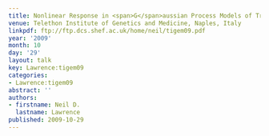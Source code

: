 ```yaml
---
title: Nonlinear Response in <span>G</span>aussian Process Models of Transcription
venue: Telethon Institute of Genetics and Medicine, Naples, Italy
linkpdf: ftp://ftp.dcs.shef.ac.uk/home/neil/tigem09.pdf
year: '2009'
month: 10
day: '29'
layout: talk
key: Lawrence:tigem09
categories:
- Lawrence:tigem09
abstract: ''
authors:
- firstname: Neil D.
  lastname: Lawrence
published: 2009-10-29
---
```

